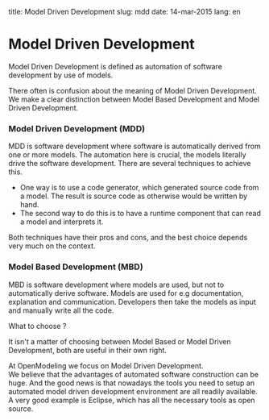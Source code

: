 title: Model Driven Development
slug: mdd
date: 14-mar-2015
lang: en

# Model Driven Development

Model Driven Development is defined as automation of software development by use of models.

There often is confusion about the meaning of Model Driven Development.
We make a clear distinction between Model Based Development and Model Driven Development.

### Model Driven Development (MDD)

MDD is software development where software is automatically derived from one or more models.
The automation here is crucial,  the models literally drive the software development.
There are several techniques to achieve this.

* One way is to use a code generator,  which generated source code from a model. The result is source code as otherwise would be written by hand.
* The second way to do this is to have a runtime component that can read a model and interprets it.

Both techniques have their pros and cons, and the best choice depends very much on the context.

### Model Based Development (MBD)

MBD is software development where models are used, but not to automatically derive software.
Models are used for e.g documentation,  explanation and communication. Developers then take the
models as input and manually write all the code.

What to choose ?

It isn't a matter of choosing between Model Based or Model Driven Development,  both are useful in their own right.

At OpenModeling we focus on Model Driven Development.  
We believe that the advantages of automated software construction can be huge. And the good news is that nowadays
the tools you need to setup an automated model driven development environment are all readily available.  A very good example is Eclipse,  which has all the necessary tools as open source.
